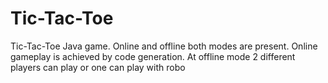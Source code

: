 # Tic-Tac-Toe

Tic-Tac-Toe Java game. Online and offline both modes are present. Online gameplay is achieved by code generation. At offline mode 2 different players can play or one can play with robo
